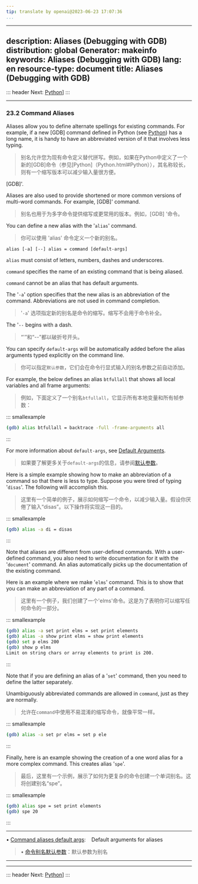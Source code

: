 ```yaml
---
tip: translate by openai@2023-06-23 17:07:36
...
```

---
description: Aliases (Debugging with GDB)
distribution: global
Generator: makeinfo
keywords: Aliases (Debugging with GDB)
lang: en
resource-type: document
title: Aliases (Debugging with GDB)
---
::: header
Next: [Python](Python.html#Python)]
:::

---

### 23.2 Command Aliases


Aliases allow you to define alternate spellings for existing commands. For example, if a new [GDB] command defined in Python (see [Python](Python.html#Python)) has a long name, it is handy to have an abbreviated version of it that involves less typing.

> 别名允许您为现有命令定义替代拼写。例如，如果在Python中定义了一个新的[GDB]命令（参见[Python]（Python.html#Python）），其名称较长，则有一个缩写版本可以减少输入量很方便。

[GDB]'.


Aliases are also used to provide shortened or more common versions of multi-word commands. For example, [GDB]' command.

> 别名也用于为多字命令提供缩写或更常用的版本。例如，[GDB] '命令。


You can define a new alias with the '`alias`' command.

> 你可以使用 'alias' 命令定义一个新的别名。

`alias [-a] [--] alias = command [default-args]`

`alias` must consist of letters, numbers, dashes and underscores.

`command` specifies the name of an existing command that is being aliased.

`command` cannot be an alias that has default arguments.


The '`-a`' option specifies that the new alias is an abbreviation of the command. Abbreviations are not used in command completion.

> '`-a`' 选项指定新的别名是命令的缩写。缩写不会用于命令补全。


The '`--` begins with a dash.

> “'”和“--”都以破折号开头。


You can specify `default-args` will be automatically added before the alias arguments typed explicitly on the command line.

> 你可以指定`默认参数`，它们会在命令行显式输入的别名参数之前自动添加。


For example, the below defines an alias `btfullall` that shows all local variables and all frame arguments:

> 例如，下面定义了一个别名`btfullall`，它显示所有本地变量和所有帧参数：

::: smallexample

```bash
(gdb) alias btfullall = backtrace -full -frame-arguments all
```

:::


For more information about `default-args`, see [Default Arguments](Command-aliases-default-args.html#Command-aliases-default-args).

> 如果要了解更多关于`default-args`的信息，请参阅[默认参数](Command-aliases-default-args.html#Command-aliases-default-args)。


Here is a simple example showing how to make an abbreviation of a command so that there is less to type. Suppose you were tired of typing '`disas`'. The following will accomplish this.

> 这里有一个简单的例子，展示如何缩写一个命令，以减少输入量。假设你厌倦了输入“disas”。以下操作将实现这一目的。

::: smallexample

```bash
(gdb) alias -a di = disas
```

:::

Note that aliases are different from user-defined commands. With a user-defined command, you also need to write documentation for it with the '`document`' command. An alias automatically picks up the documentation of the existing command.


Here is an example where we make '`elms`' command. This is to show that you can make an abbreviation of any part of a command.

> 这里有一个例子，我们创建了一个'elms'命令。这是为了表明你可以缩写任何命令的一部分。

::: smallexample

```bash
(gdb) alias -a set print elms = set print elements
(gdb) alias -a show print elms = show print elements
(gdb) set p elms 200
(gdb) show p elms
Limit on string chars or array elements to print is 200.
```

:::

Note that if you are defining an alias of a '`set`' command, then you need to define the latter separately.


Unambiguously abbreviated commands are allowed in `command`, just as they are normally.

> 允许在`command`中使用不易混淆的缩写命令，就像平常一样。

::: smallexample

```bash
(gdb) alias -a set pr elms = set p ele
```

:::


Finally, here is an example showing the creation of a one word alias for a more complex command. This creates alias '`spe`'.

> 最后，这里有一个示例，展示了如何为更复杂的命令创建一个单词别名。这将创建别名“spe”。

::: smallexample

```bash
(gdb) alias spe = set print elements
(gdb) spe 20
```

:::

---


• [Command aliases default args](Command-aliases-default-args.html#Command-aliases-default-args):        Default arguments for aliases

> • [命令别名默认参数](Command-aliases-default-args.html#Command-aliases-default-args)：默认参数为别名

---

---

::: header
Next: [Python](Python.html#Python)]
:::
